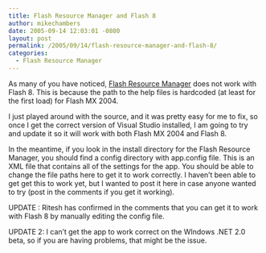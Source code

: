 ```yaml
---
title: Flash Resource Manager and Flash 8
author: mikechambers
date: 2005-09-14 12:03:01 -0800
layout: post
permalink: /2005/09/14/flash-resource-manager-and-flash-8/
categories:
  - Flash Resource Manager
---
```



As many of you have noticed, [Flash Resource Manager][1] does not work with Flash 8. This is because the path to the help files is hardcoded (at least for the first load) for Flash MX 2004.

I just played around with the source, and it was pretty easy for me to fix, so once I get the correct version of Visual Studio installed, I am going to try and update it so it will work with both Flash MX 2004 and Flash 8.

In the meantime, if you look in the install directory for the Flash Resource Manager, you should find a config directory with app.config file. This is an XML file that contains all of the settings for the app. You should be able to change the file paths here to get it to work correctly. I haven&#8217;t been able to get get this to work yet, but I wanted to post it here in case anyone wanted to try (post in the comments if you get it working).

UPDATE : Ritesh has confirmed in the comments that you can get it to work with Flash 8 by manually editing the config file.

UPDATE 2: I can&#8217;t get the app to work correct on the WIndows .NET 2.0 beta, so if you are having problems, that might be the issue.

 [1]: http://weblogs.macromedia.com/mesh/archives/2004/07/new_version_of_4.cfm